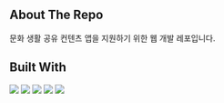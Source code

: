 ## About The Repo
문화 생활 공유 컨텐츠 앱을 지원하기 위한 웹 개발 레포입니다.

## Built With
<img src="https://img.shields.io/badge/vercel-000000?style=for-the-badge&logo=vercel&logoColor=white"> <img src="https://img.shields.io/badge/nextjs-000000?style=for-the-badge&logo=Next.js&logoColor=white"> <img src="https://img.shields.io/badge/Typescript-3178C6?style=for-the-badge&logo=Typescript&logoColor=white"> <img src="https://img.shields.io/badge/storybook-FF4785?style=for-the-badge&logo=storybook&logoColor=white"> <img src="https://img.shields.io/badge/react_testing_library-E33332?style=for-the-badge&logo=testing-library&logoColor=white">
